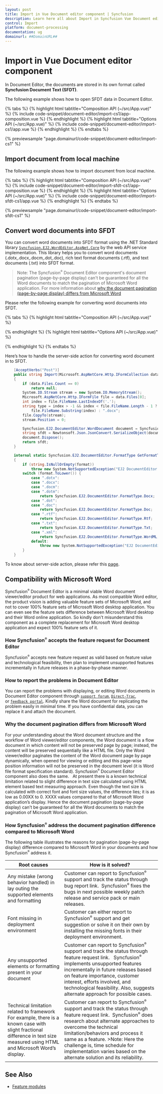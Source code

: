 ```yaml
---
layout: post
title: Import in Vue Document editor component | Syncfusion
description: Learn here all about Import in Syncfusion Vue Document editor component of Syncfusion Essential JS 2 and more.
control: Import 
platform: document-processing
documentation: ug
domainurl: ##DomainURL##
---
```


# Import in Vue Document editor component

In Document Editor, the documents are stored in its own format called **Syncfusion Document Text (SFDT)**.

The following example shows how to open SFDT data in Document Editor.

{% tabs %}
{% highlight html tabtitle="Composition API (~/src/App.vue)" %}
{% include code-snippet/document-editor/import-cs1/app-composition.vue %}
{% endhighlight %}
{% highlight html tabtitle="Options API (~/src/App.vue)" %}
{% include code-snippet/document-editor/import-cs1/app.vue %}
{% endhighlight %}
{% endtabs %}
        
{% previewsample "page.domainurl/code-snippet/document-editor/import-cs1" %}

## Import document from local machine

The following example shows how to import document from local machine.

{% tabs %}
{% highlight html tabtitle="Composition API (~/src/App.vue)" %}
{% include code-snippet/document-editor/import-sfdt-cs1/app-composition.vue %}
{% endhighlight %}
{% highlight html tabtitle="Options API (~/src/App.vue)" %}
{% include code-snippet/document-editor/import-sfdt-cs1/app.vue %}
{% endhighlight %}
{% endtabs %}
        
{% previewsample "page.domainurl/code-snippet/document-editor/import-sfdt-cs1" %}

## Convert word documents into SFDT

You can convert word documents into SFDT format using the .NET Standard library [`Syncfusion.EJ2.WordEditor.AspNet.Core`](<https://www.nuget.org/packages/Syncfusion.EJ2.WordEditor.AspNet.Core/>) by the web API service implementation. This library helps you to convert word documents (.dotx,.docx,.docm,.dot,.doc), rich text format documents (.rtf), and text documents (.txt) into SFDT format.

>Note: The Syncfusion<sup style="font-size:70%">&reg;</sup> Document Editor component's document pagination (page-by-page display) can't be guaranteed for all the Word documents to match the pagination of Microsoft Word application. For more information about [why the document pagination (page-by-page display) differs from Microsoft Word](./import#why-the-document-pagination-differs-from-microsoft-word)

Please refer the following example for converting word documents into SFDT.

{% tabs %}
{% highlight html tabtitle="Composition API (~/src/App.vue)" %}

<template>
  <input type="file" ref="fileUpload" v-on:change="onFileUpload"
    accept=".dotx,.docx,.docm,.dot,.doc,.rtf,.txt,.xml,.sfdt" style="position:fixed; left:-100em" />
  <div>
    <div>
      <button v-on:click='openFileButtonClickHandler'>Import</button>
    </div>
    <ejs-documenteditor ref="documenteditor" height="370px" style="width: 100%;display:block"></ejs-documenteditor>
  </div>
</template>
<script setup>
import { DocumentEditorComponent as EjsDocumenteditor } from '@syncfusion/ej2-vue-documenteditor';
import { ref } from 'vue';

const documenteditor = ref(null);
const fileUpload = ref(null);

const loadFile = function (file) {
  let ajax = new XMLHttpRequest();
  ajax.open('POST', 'https://localhost:4000/api/documenteditor/Import', true);
  ajax.onreadystatechange = () => {
    if (ajax.readyState === 4) {
      if (ajax.status === 200 || ajax.status === 304) {
        // open SFDT text in document editor
        documenteditor.value.open(ajax.responseText);
      }
    }
  }
  let formData = new FormData();
  formData.append('files', file);
  ajax.send(formData);
}

const openFileButtonClickHandler = function () {
  fileUpload.value.click();
}

const onFileUpload = function (e) {
  if (e.target.files[0]) {
    let file = e.target.files[0];
    if (file.name.substr(file.name.lastIndexOf('.')) === '.sfdt') {
      let fileReader = new FileReader();
      fileReader.onload = (e) => {
        let contents = e.target.result;
        documenteditor.value.open(contents);
      };
      fileReader.readAsText(file);
    }
  }
}

</script>
<style>
@import "../node_modules/@syncfusion/ej2-vue-documenteditor/styles/material.css";
</style>

{% endhighlight %}
{% highlight html tabtitle="Options API (~/src/App.vue)" %}

<template>
  <input type="file" ref="fileUpload" v-on:change="onFileUpload"
    accept=".dotx,.docx,.docm,.dot,.doc,.rtf,.txt,.xml,.sfdt" style="position:fixed; left:-100em" />
  <div>
    <div>
      <button v-on:click='openFileButtonClickHandler'>Import</button>
    </div>
    <ejs-documenteditor ref="documenteditor" height="370px" style="width: 100%;display:block"></ejs-documenteditor>
  </div>
</template>
<script>
import { DocumentEditorComponent } from '@syncfusion/ej2-vue-documenteditor';

export default {
  components: {
    'ejs-documenteditor': DocumentEditorComponent
  },
  data: function () {
    return {
    };
  },
  methods: {
    loadFile: function (file) {
      let ajax = new XMLHttpRequest();
      ajax.open('POST', 'https://localhost:4000/api/documenteditor/Import', true);
      ajax.onreadystatechange = () => {
        if (ajax.readyState === 4) {
          if (ajax.status === 200 || ajax.status === 304) {
            // open SFDT text in document editor
            this.$refs.documenteditor.open(ajax.responseText);
          }
        }
      }
      let formData = new FormData();
      formData.append('files', file);
      ajax.send(formData);
    },
    openFileButtonClickHandler: function () {
      this.$refs.fileUpload.click();
    },
    onFileUpload: function (e) {
      if (e.target.files[0]) {
        let file = e.target.files[0];
        if (file.name.substr(file.name.lastIndexOf('.')) === '.sfdt') {
          let fileReader = new FileReader();
          fileReader.onload = (e) => {
            let contents = e.target.result;
            this.$refs.documenteditor.open(contents);
          };
          fileReader.readAsText(file);
        }
      }
    }
  }
}
</script>
<style>
@import "../node_modules/@syncfusion/ej2-vue-documenteditor/styles/material.css";
</style>

{% endhighlight %}
{% endtabs %}

Here’s how to handle the server-side action for converting word document in to SFDT.

```c#
    [AcceptVerbs("Post")]
    public string Import(Microsoft.AspNetCore.Http.IFormCollection data)
    {
        if (data.Files.Count == 0)
            return null;
        System.IO.Stream stream = new System.IO.MemoryStream();
        Microsoft.AspNetCore.Http.IFormFile file = data.Files[0];
        int index = file.FileName.LastIndexOf('.');
        string type = index > -1 && index < file.FileName.Length - 1 ?
            file.FileName.Substring(index) : ".docx";
        file.CopyTo(stream);
        stream.Position = 0;

        Syncfusion.EJ2.DocumentEditor.WordDocument document = Syncfusion.EJ2.DocumentEditor.WordDocument.Load(stream, GetFormatType(type.ToLower()));
        string sfdt = Newtonsoft.Json.JsonConvert.SerializeObject(document);
        document.Dispose();
        return sfdt;
    }

    internal static Syncfusion.EJ2.DocumentEditor.FormatType GetFormatType(string format)
    {
        if (string.IsNullOrEmpty(format))
            throw new System.NotSupportedException("EJ2 DocumentEditor does not support this file format.");
        switch (format.ToLower()) {
            case ".dotx":
            case ".docx":
            case ".docm":
            case ".dotm":
                return Syncfusion.EJ2.DocumentEditor.FormatType.Docx;
            case ".dot":
            case ".doc":
                return Syncfusion.EJ2.DocumentEditor.FormatType.Doc;
            case ".rtf":
                return Syncfusion.EJ2.DocumentEditor.FormatType.Rtf;
            case ".txt":
                return Syncfusion.EJ2.DocumentEditor.FormatType.Txt;
            case ".xml":
                return Syncfusion.EJ2.DocumentEditor.FormatType.WordML;
            default:
                throw new System.NotSupportedException("EJ2 DocumentEditor does not support this file format.");
        }
    }
```

To know about server-side action, please refer this [page](./web-services-overview).

## Compatibility with Microsoft Word

Syncfusion<sup style="font-size:70%">&reg;</sup> Document Editor is a minimal viable Word document viewer/editor product for web applications. As most compatible Word editor, the product vision is adding valuable feature sets of Microsoft Word, and not to cover 100% feature sets of Microsoft Word desktop application. You can even see the feature sets difference between Microsoft Word desktop and their Word online application. So kindly don't misunderstand this component as a complete replacement for Microsoft Word desktop application and expect 100% feature sets of it.

### How Syncfusion<sup style="font-size:70%">&reg;</sup> accepts the feature request for Document Editor

Syncfusion<sup style="font-size:70%">&reg;</sup> accepts new feature request as valid based on feature value and technological feasibility, then plan to implement unsupported features incrementally in future releases in a phase-by-phase manner.

### How to report the problems in Document Editor

You can report the problems with displaying, or editing Word documents in Document Editor component through [`support forum`](https://www.syncfusion.com/forums/), [`Direct-Trac`](https://www.syncfusion.com/support/directtrac/), or [`feedback portal`](https://www.syncfusion.com/feedback/). Kindly share the Word document for replicating the problem easily in minimal time. If you have confidential data, you can replace it and attach the document.

### Why the document pagination differs from Microsoft Word

For your understanding about the Word document structure and the workflow of Word viewer/editor components, the Word document is a flow document in which content will not be preserved page by page; instead, the content will be preserved sequentially like a HTML file. Only the Word viewer/editor paginates the content of the Word document page by page dynamically, when opened for viewing or editing and this page-wise position information will not be preserved in the document level (it is Word file format specification standard). Syncfusion<sup style="font-size:70%">&reg;</sup> Document Editor component also does the same.
  
At present there is a known technical limitation related to slight difference in text size calculated using HTML element based text measuring approach. Even though the text size is calculated with correct font and font size values, the difference lies; it is as low as 0.00XX to 0. XXXX values compared to that of Microsoft Word application’s display. Hence the document pagination (page-by-page display) can't be guaranteed for all the Word documents to match the pagination of Microsoft Word application.

### How Syncfusion<sup style="font-size:70%">&reg;</sup> address the document pagination difference compared to Microsoft Word

The following table illustrates the reasons for pagination (page-by-page display) difference compared to Microsoft Word in your documents and how Syncfusion<sup style="font-size:70%">&reg;</sup> address it.

| Root causes | How is it solved? |
|-----------------|-------------|
|Any mistake (wrong behavior handled) in lay outing the supported elements and formatting   |Customer can report to Syncfusion<sup style="font-size:70%">&reg;</sup> support and track the status through bug report link.  Syncfusion<sup style="font-size:70%">&reg;</sup> fixes the bugs in next possible weekly patch release and service pack or main releases. |
|Font missing in deployment environment|Customer can either report to Syncfusion<sup style="font-size:70%">&reg;</sup> support and get suggestion or solve it on their own by installing the missing fonts in their deployment environment.|
|Any unsupported elements or formatting present in your document |Customer can report to Syncfusion<sup style="font-size:70%">&reg;</sup> support and track the status through feature request link.   Syncfusion<sup style="font-size:70%">&reg;</sup> implements unsupported features incrementally in future releases based on feature importance, customer interest, efforts involved, and technological feasibility. Also, suggests alternate approach for possible cases.|
|Technical limitation related to framework   For example, there is a known case with slight fractional difference in text size measured using HTML and Microsoft Word’s display.|Customer can report to Syncfusion<sup style="font-size:70%">&reg;</sup> support and track the status through feature request link.  Syncfusion<sup style="font-size:70%">&reg;</sup> does research about alternate approaches to overcome the technical limitation/behaviors and process it same as a feature. >Note: Here the challenge is, time schedule for implementation varies based on the alternate solution and its reliability.|

## See Also

* [Feature modules](./feature-module)